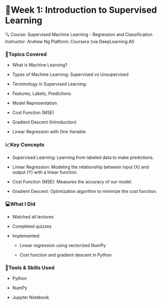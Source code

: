 # 📘Week 1: Introduction to Supervised Learning
🔍 Course: Supervised Machine Learning - Regression and Classification
Instructor: Andrew Ng
Platform: Coursera (via DeepLearning.AI)

### 🧠Topics Covered

- What is Machine Learning?

- Types of Machine Learning: Supervised vs Unsupervised

- Terminology in Supervised Learning:

- Features, Labels, Predictions

- Model Representation

- Cost Function (MSE)

- Gradient Descent (Introduction)

- Linear Regression with One Variable

### 📈Key Concepts

- Supervised Learning: Learning from labeled data to make predictions.

- Linear Regression: Modeling the relationship between input (X) and output (Y) with a linear function.

- Cost Function (MSE): Measures the accuracy of our model.

- Gradient Descent: Optimization algorithm to minimize the cost function.

### 💻What I Did

- Watched all lectures

- Completed quizzes

- Implemented:

	- Linear regression using vectorized NumPy

	- Cost function and gradient descent in Python


### 🔧Tools & Skills Used

- Python

- NumPy

- Jupyter Notebook


